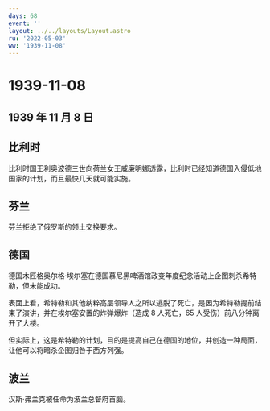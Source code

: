 ```yaml
---
days: 68
event: ''
layout: ../../layouts/Layout.astro
ru: '2022-05-03'
ww: '1939-11-08'
---
```


# 1939-11-08

## 1939 年 11 月 8 日

## 比利时

比利时国王利奥波德三世向荷兰女王威廉明娜透露，比利时已经知道德国入侵低地国家的计划，而且最快几天就可能实施。

## 芬兰

芬兰拒绝了俄罗斯的领土交换要求。

## 德国

德国木匠格奥尔格·埃尔塞在德国慕尼黑啤酒馆政变年度纪念活动上企图刺杀希特勒，但未能成功。

表面上看，希特勒和其他纳粹高层领导人之所以逃脱了死亡，是因为希特勒提前结束了演讲，并在埃尔塞安置的炸弹爆炸（造成
8 人死亡，65 人受伤）前八分钟离开了大楼。

但实际上，这是希特勒的计划，目的是提高自己在德国的地位，并创造一种局面，让他可以将暗杀企图归咎于西方列强。

## 波兰

汉斯·弗兰克被任命为波兰总督府首脑。